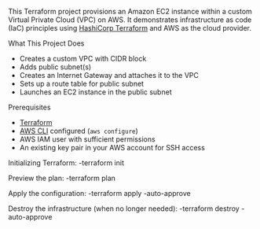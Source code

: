 This Terraform project provisions an Amazon EC2 instance within a custom Virtual Private Cloud (VPC) on AWS. It demonstrates infrastructure as code (IaC) principles using [HashiCorp Terraform](https://www.terraform.io/) and AWS as the cloud provider.

What This Project Does

- Creates a custom VPC with CIDR block
- Adds public subnet(s)
- Creates an Internet Gateway and attaches it to the VPC
- Sets up a route table for public subnet
- Launches an EC2 instance in the public subnet

Prerequisites

- [Terraform](https://developer.hashicorp.com/terraform/downloads)
- [AWS CLI](https://aws.amazon.com/cli/) configured (`aws configure`)
- AWS IAM user with sufficient permissions
- An existing key pair in your AWS account for SSH access

Initializing Terraform:
-terraform init

Preview the plan:
-terraform plan

Apply the configuration:
-terraform apply -auto-approve

Destroy the infrastructure (when no longer needed):
-terraform destroy -auto-approve


